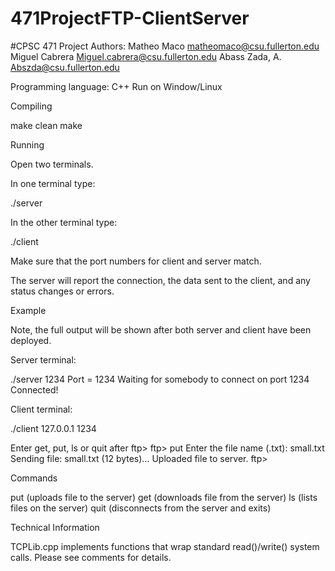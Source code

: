 # 471ProjectFTP-ClientServer


#CPSC 471 Project 
Authors:
Matheo Maco matheomaco@csu.fullerton.edu
Miguel Cabrera Miguel.cabrera@csu.fullerton.edu
Abass Zada, A.  Abszda@csu.fullerton.edu

Programming language: C++
Run on Window/Linux


Compiling


make clean
make


Running


Open two terminals.

In one terminal type:

./server <PORT NUMBER>

In the other terminal type:

./client <SERVER IP> <PORT NUMBER>

Make sure that the port numbers for
client and server match.

The server will report the connection,
the data sent to the client, and any
status changes or errors.


Example


Note, the full output will be shown
after both server and client have been
deployed.

Server terminal:

./server 1234
Port  = 1234
Waiting for somebody to connect on port 1234
Connected!


Client terminal:

./client 127.0.0.1 1234

Enter get, put, ls or quit after ftp>
ftp> put
Enter the file name (.txt): small.txt
Sending file: small.txt (12 bytes)...
Uploaded file to server.
ftp>


Commands 

put <filename> (uploads file <file name> to the server)
get <filename> (downloads file <file name> from the server)
ls (lists files on the server)
quit (disconnects from the server and exits)


Technical Information


TCPLib.cpp implements functions that wrap standard read()/write()
system calls. Please see comments for details. 
